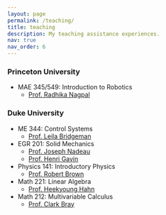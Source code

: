 ```yaml
---
layout: page
permalink: /teaching/
title: teaching
description: My teaching assistance experiences.
nav: true
nav_order: 6
---
```


### Princeton University
- MAE 345/549: Introduction to Robotics
    - [Prof. Radhika Nagpal](https://www.radhikanagpal.org/)

### Duke University
- ME 344: Control Systems
    - [Prof. Leila Bridgeman](https://mems.duke.edu/faculty/leila-bridgeman)
- EGR 201: Solid Mechanics
    - [Prof. Joseph Nadeau](https://cee.duke.edu/faculty/joseph-nadeau)
    - [Prof. Henri Gavin](https://cee.duke.edu/faculty/henri-gavin)
- Physics 141: Introductory Physics
    - [Prof. Robert Brown](http://rgbrown.org/)
- Math 221: Linear Algebra
    - [Prof. Heekyoung Hahn](https://scholars.duke.edu/person/heekyoung.hahn)
- Math 212: Multivariable Calculus
    - [Prof. Clark Bray](https://scholars.duke.edu/person/cbray)

